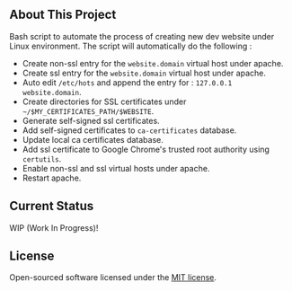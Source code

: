 ## About This Project

Bash script to automate the process of creating new dev website under Linux environment. The script will automatically do the following :
- Create non-ssl entry for the `website.domain` virtual host under apache.
- Create ssl entry for the `website.domain` virtual host under apache.
- Auto edit `/etc/hots` and append the entry for : `127.0.0.1      website.domain`.
- Create directories for SSL certificates under `~/$MY_CERTIFICATES_PATH/$WEBSITE`.
- Generate self-signed ssl certificates.
- Add self-signed certificates to `ca-certificates` database.
- Update local ca certificates database.
- Add ssl certificate to Google Chrome's trusted root authority using `certutils`.
- Enable non-ssl and ssl virtual hosts under apache.
- Restart apache.

## Current Status

WIP (Work In Progress)!

## License

Open-sourced software licensed under the [MIT license](http://opensource.org/licenses/MIT).